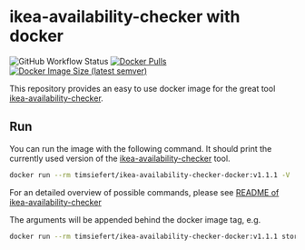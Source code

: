 # ikea-availability-checker with docker

![GitHub Workflow Status](https://img.shields.io/github/workflow/status/TimSiefert/ikea-availability-checker-docker/Docker?style=for-the-badge) [![Docker Pulls](https://img.shields.io/docker/pulls/timsiefert/ikea-availability-checker-docker?style=for-the-badge)](https://hub.docker.com/r/timsiefert/ikea-availability-checker-docker) [![Docker Image Size (latest semver)](https://img.shields.io/docker/image-size/timsiefert/ikea-availability-checker-docker?style=for-the-badge)](https://hub.docker.com/r/timsiefert/ikea-availability-checker-docker)

This repository provides an easy to use docker image for the great tool [ikea-availability-checker](https://github.com/Ephigenia/ikea-availability-checker).

## Run

You can run the image with the following command. It should print the currently used version of the [ikea-availability-checker](https://github.com/Ephigenia/ikea-availability-checker) tool.

```bash
docker run --rm timsiefert/ikea-availability-checker-docker:v1.1.1 -V
```

For an detailed overview of possible commands, please see [README of ikea-availability-checker](https://github.com/Ephigenia/ikea-availability-checker#use)

The arguments will be appended behind the docker image tag, e.g.

```bash
docker run --rm timsiefert/ikea-availability-checker-docker:v1.1.1 stores at
```
